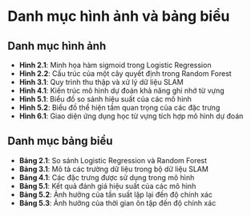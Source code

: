 # Danh mục hình ảnh và bảng biểu

## Danh mục hình ảnh

-   **Hình 2.1**: Minh họa hàm sigmoid trong Logistic Regression
-   **Hình 2.2**: Cấu trúc của một cây quyết định trong Random Forest
-   **Hình 3.1**: Quy trình thu thập và xử lý dữ liệu SLAM
-   **Hình 4.1**: Kiến trúc mô hình dự đoán khả năng ghi nhớ từ vựng
-   **Hình 5.1**: Biểu đồ so sánh hiệu suất của các mô hình
-   **Hình 5.2**: Biểu đồ thể hiện tầm quan trọng của các đặc trưng
-   **Hình 6.1**: Giao diện ứng dụng học từ vựng tích hợp mô hình dự đoán

## Danh mục bảng biểu

-   **Bảng 2.1**: So sánh Logistic Regression và Random Forest
-   **Bảng 3.1**: Mô tả các trường dữ liệu trong bộ dữ liệu SLAM
-   **Bảng 4.1**: Các đặc trưng được sử dụng trong mô hình
-   **Bảng 5.1**: Kết quả đánh giá hiệu suất của các mô hình
-   **Bảng 5.2**: Ảnh hưởng của tần suất lặp lại đến độ chính xác
-   **Bảng 5.3**: Ảnh hưởng của thời gian ôn tập đến độ chính xác
